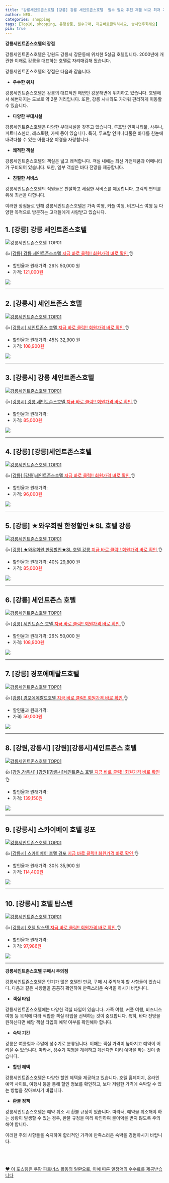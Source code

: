 ```yaml
---
title: "강릉세인트존스호텔 [강릉] 강릉 세인트존스호텔  필수 필요 추천 제품 비교 최저 가격 비교 장점 구매 후기 구매평"
author: NEO.
categories: shopping
tags: [Top10, shopping, 유행상품, 필수구매, 지금바로클릭하세요, 놓치면후회해요]
pin: true
---
```

**강릉세인트존스호텔의 장점**

강릉세인트존스호텔은 강원도 강릉시 강문동에 위치한 5성급 호텔입니다. 2000년에 개관한 이래로 강릉을 대표하는 호텔로 자리매김해 왔습니다.

강릉세인트존스호텔의 장점은 다음과 같습니다.

* **우수한 위치**

강릉세인트존스호텔은 강릉의 대표적인 해변인 강문해변에 위치하고 있습니다. 호텔에서 해변까지는 도보로 약 2분 거리입니다. 또한, 강릉 시내와도 가까워 편리하게 이동할 수 있습니다.

* **다양한 부대시설**

강릉세인트존스호텔은 다양한 부대시설을 갖추고 있습니다. 루프탑 인피니티풀, 사우나, 피트니스센터, 레스토랑, 카페 등이 있습니다. 특히, 루프탑 인피니티풀은 바다를 한눈에 내려다볼 수 있는 아름다운 야경을 자랑합니다.

* **쾌적한 객실**

강릉세인트존스호텔의 객실은 넓고 쾌적합니다. 객실 내에는 최신 가전제품과 어메니티가 구비되어 있습니다. 또한, 일부 객실은 바다 전망을 제공합니다.

* **친절한 서비스**

강릉세인트존스호텔의 직원들은 친절하고 세심한 서비스를 제공합니다. 고객의 편의를 위해 최선을 다합니다.

이러한 장점들로 인해 강릉세인트존스호텔은 가족 여행, 커플 여행, 비즈니스 여행 등 다양한 목적으로 방문하는 고객들에게 사랑받고 있습니다.

   

## 1. [강릉] 강릉 세인트존스호텔 

![강릉세인트존스호텔 TOP01](https://thumbnail9.coupangcdn.com/thumbnails/remote/490x490ex/image/travel_reactor/travelSeller/hotel/A00155910/2b508b16-2cc0-44bf-b185-cf36b3129b65.JPG)


👍 [[강릉] 강릉 세인트존스호텔  <font color=red> 지금 바로 클릭!! 회원가격 바로 확인 </font> ](https://link.coupang.com/re/AFFTDP?lptag=AF3617701&subid=GithubCoopas&pageKey=77802093&traceid=V0-153&itemId=None&vendorItemId=None) 👌 


- 할인율과 원래가격: 26%  50,000   원
- 가격: <span style='color:red'>121,000원</span>

[![](/discount_price.png)](https://link.coupang.com/re/AFFTDP?lptag=AF3617701&subid=GithubCoopas&pageKey=77802093&traceid=V0-153&itemId=None&vendorItemId=None)

---


   

## 2. [강릉시] 세인트존스 호텔

[![강릉세인트존스호텔 TOP01](https://thumbnail9.coupangcdn.com/thumbnails/remote/490x490ex/image/travel_reactor/travelConnect/hotel/C00242129/51054f65-4606-42d2-b610-cc0675118d59.jpg)](https://link.coupang.com/re/AFFTDP?lptag=AF3617701&subid=GithubCoopas&pageKey=10000000027006&traceid=V0-153&itemId=None&vendorItemId=None)


👍 [[강릉시] 세인트존스 호텔 <font color=red> 지금 바로 클릭!! 회원가격 바로 확인 </font> ](https://link.coupang.com/re/AFFTDP?lptag=AF3617701&subid=GithubCoopas&pageKey=10000000027006&traceid=V0-153&itemId=None&vendorItemId=None) 👌 


- 할인율과 원래가격: 45%  32,900   원
- 가격: <span style='color:red'>108,900원</span>

[![](/discount_price.png)](https://link.coupang.com/re/AFFTDP?lptag=AF3617701&subid=GithubCoopas&pageKey=10000000027006&traceid=V0-153&itemId=None&vendorItemId=None)

---


   

## 3. [강릉시] 강릉 세인트존스호텔

[![강릉세인트존스호텔 TOP01](https://thumbnail8.coupangcdn.com/thumbnails/remote/490x490ex/image/travel_reactor/travelConnect/hotel/A00935655/1e3d20ae-9152-46d7-a5a3-273e14b24302.jpg)](https://link.coupang.com/re/AFFTDP?lptag=AF3617701&subid=GithubCoopas&pageKey=10000002654392&traceid=V0-153&itemId=None&vendorItemId=None)


👍 [[강릉시] 강릉 세인트존스호텔 <font color=red> 지금 바로 클릭!! 회원가격 바로 확인 </font> ](https://link.coupang.com/re/AFFTDP?lptag=AF3617701&subid=GithubCoopas&pageKey=10000002654392&traceid=V0-153&itemId=None&vendorItemId=None) 👌 


- 할인율과 원래가격: 
- 가격: <span style='color:red'>85,000원</span>

[![](/discount_price.png)](https://link.coupang.com/re/AFFTDP?lptag=AF3617701&subid=GithubCoopas&pageKey=10000002654392&traceid=V0-153&itemId=None&vendorItemId=None)

---


   

## 4. [강릉] [강릉]세인트존스호텔 

[![강릉세인트존스호텔 TOP01](https://thumbnail7.coupangcdn.com/thumbnails/remote/490x490ex/image/travel_reactor/travelSeller/hotel/A00007086/240ed1d3-4811-4c83-9b67-fc88cf974341.jpg)](https://link.coupang.com/re/AFFTDP?lptag=AF3617701&subid=GithubCoopas&pageKey=10000000570032&traceid=V0-153&itemId=None&vendorItemId=None)


👍 [[강릉] [강릉]세인트존스호텔  <font color=red> 지금 바로 클릭!! 회원가격 바로 확인 </font> ](https://link.coupang.com/re/AFFTDP?lptag=AF3617701&subid=GithubCoopas&pageKey=10000000570032&traceid=V0-153&itemId=None&vendorItemId=None) 👌 


- 할인율과 원래가격: 
- 가격: <span style='color:red'>96,000원</span>

[![](/discount_price.png)](https://link.coupang.com/re/AFFTDP?lptag=AF3617701&subid=GithubCoopas&pageKey=10000000570032&traceid=V0-153&itemId=None&vendorItemId=None)

---


   

## 5. [강릉] ★와우회원 한정할인★SL 호텔 강릉

[![강릉세인트존스호텔 TOP01](https://thumbnail8.coupangcdn.com/thumbnails/remote/490x490ex/image/travel_reactor/travelSeller/hotel/A00581546/f7b4c437-6110-4a1b-98f3-5352567a79b6.jpg)](https://link.coupang.com/re/AFFTDP?lptag=AF3617701&subid=GithubCoopas&pageKey=10000000634463&traceid=V0-153&itemId=None&vendorItemId=None)


👍 [[강릉] ★와우회원 한정할인★SL 호텔 강릉 <font color=red> 지금 바로 클릭!! 회원가격 바로 확인 </font> ](https://link.coupang.com/re/AFFTDP?lptag=AF3617701&subid=GithubCoopas&pageKey=10000000634463&traceid=V0-153&itemId=None&vendorItemId=None) 👌 


- 할인율과 원래가격: 40%  29,800   원
- 가격: <span style='color:red'>85,000원</span>

[![](/discount_price.png)](https://link.coupang.com/re/AFFTDP?lptag=AF3617701&subid=GithubCoopas&pageKey=10000000634463&traceid=V0-153&itemId=None&vendorItemId=None)

---


   

## 6. [강릉] 세인트존스 호텔

[![강릉세인트존스호텔 TOP01](https://thumbnail6.coupangcdn.com/thumbnails/remote/490x490ex/image/travel_reactor/travelConnect/hotel/C00924717/353fb507-b640-4ec1-a81a-cffb81eff9b2.jpg)](https://link.coupang.com/re/AFFTDP?lptag=AF3617701&subid=GithubCoopas&pageKey=10000002085842&traceid=V0-153&itemId=None&vendorItemId=None)


👍 [[강릉] 세인트존스 호텔 <font color=red> 지금 바로 클릭!! 회원가격 바로 확인 </font> ](https://link.coupang.com/re/AFFTDP?lptag=AF3617701&subid=GithubCoopas&pageKey=10000002085842&traceid=V0-153&itemId=None&vendorItemId=None) 👌 


- 할인율과 원래가격: 26%  50,000   원
- 가격: <span style='color:red'>108,900원</span>

[![](/discount_price.png)](https://link.coupang.com/re/AFFTDP?lptag=AF3617701&subid=GithubCoopas&pageKey=10000002085842&traceid=V0-153&itemId=None&vendorItemId=None)

---


   

## 7. [강릉] 경포에메랄드호텔

[![강릉세인트존스호텔 TOP01](https://thumbnail6.coupangcdn.com/thumbnails/remote/490x490ex/image/travel_reactor/travelSeller/hotel/A00835217/26d6474b-59f3-4840-897f-75b30b6d60d6.jpg)](https://link.coupang.com/re/AFFTDP?lptag=AF3617701&subid=GithubCoopas&pageKey=10000000921522&traceid=V0-153&itemId=None&vendorItemId=None)


👍 [[강릉] 경포에메랄드호텔 <font color=red> 지금 바로 클릭!! 회원가격 바로 확인 </font> ](https://link.coupang.com/re/AFFTDP?lptag=AF3617701&subid=GithubCoopas&pageKey=10000000921522&traceid=V0-153&itemId=None&vendorItemId=None) 👌 


- 할인율과 원래가격: 
- 가격: <span style='color:red'>50,000원</span>

[![](/discount_price.png)](https://link.coupang.com/re/AFFTDP?lptag=AF3617701&subid=GithubCoopas&pageKey=10000000921522&traceid=V0-153&itemId=None&vendorItemId=None)

---


   

## 8. [강원,강릉시] [강원][강릉시]세인트존스 호텔

[![강릉세인트존스호텔 TOP01](https://thumbnail8.coupangcdn.com/thumbnails/remote/490x490ex/image/travel_reactor/travelConnect/hotel/A00246702/f00cfdbe-1145-4157-82fd-0493b9095b54.jpg)](https://link.coupang.com/re/AFFTDP?lptag=AF3617701&subid=GithubCoopas&pageKey=10000002602069&traceid=V0-153&itemId=None&vendorItemId=None)


👍 [[강원,강릉시] [강원][강릉시]세인트존스 호텔 <font color=red> 지금 바로 클릭!! 회원가격 바로 확인 </font> ](https://link.coupang.com/re/AFFTDP?lptag=AF3617701&subid=GithubCoopas&pageKey=10000002602069&traceid=V0-153&itemId=None&vendorItemId=None) 👌 


- 할인율과 원래가격: 
- 가격: <span style='color:red'>139,150원</span>

[![](/discount_price.png)](https://link.coupang.com/re/AFFTDP?lptag=AF3617701&subid=GithubCoopas&pageKey=10000002602069&traceid=V0-153&itemId=None&vendorItemId=None)

---


   

## 9. [강릉시] 스카이베이 호텔 경포

[![강릉세인트존스호텔 TOP01](https://thumbnail7.coupangcdn.com/thumbnails/remote/490x490ex/image/travel_reactor/travelConnect/hotel/C00242129/fc31078d-f028-4d5f-bde8-93eb355bbaf9.jpg)](https://link.coupang.com/re/AFFTDP?lptag=AF3617701&subid=GithubCoopas&pageKey=10000000025769&traceid=V0-153&itemId=None&vendorItemId=None)


👍 [[강릉시] 스카이베이 호텔 경포 <font color=red> 지금 바로 클릭!! 회원가격 바로 확인 </font> ](https://link.coupang.com/re/AFFTDP?lptag=AF3617701&subid=GithubCoopas&pageKey=10000000025769&traceid=V0-153&itemId=None&vendorItemId=None) 👌 


- 할인율과 원래가격: 30%  35,900   원
- 가격: <span style='color:red'>114,400원</span>

[![](/discount_price.png)](https://link.coupang.com/re/AFFTDP?lptag=AF3617701&subid=GithubCoopas&pageKey=10000000025769&traceid=V0-153&itemId=None&vendorItemId=None)

---


   

## 10. [강릉시] 호텔 탑스텐

[![강릉세인트존스호텔 TOP01](https://thumbnail9.coupangcdn.com/thumbnails/remote/490x490ex/image/travel_reactor/travelConnect/hotel/C00242129/99fc4735-a964-4d2f-a028-3a828a76acde.jpg)](https://link.coupang.com/re/AFFTDP?lptag=AF3617701&subid=GithubCoopas&pageKey=10000000024229&traceid=V0-153&itemId=None&vendorItemId=None)


👍 [[강릉시] 호텔 탑스텐 <font color=red> 지금 바로 클릭!! 회원가격 바로 확인 </font> ](https://link.coupang.com/re/AFFTDP?lptag=AF3617701&subid=GithubCoopas&pageKey=10000000024229&traceid=V0-153&itemId=None&vendorItemId=None) 👌 


- 할인율과 원래가격: 
- 가격: <span style='color:red'>97,986원</span>

[![](/discount_price.png)](https://link.coupang.com/re/AFFTDP?lptag=AF3617701&subid=GithubCoopas&pageKey=10000000024229&traceid=V0-153&itemId=None&vendorItemId=None)

---
**강릉세인트존스호텔 구매시 주의점**

강릉세인트존스호텔은 인기가 많은 호텔인 만큼, 구매 시 주의해야 할 사항들이 있습니다. 다음과 같은 사항들을 꼼꼼히 확인하여 만족스러운 숙박을 하시기 바랍니다.

* **객실 타입**

강릉세인트존스호텔에는 다양한 객실 타입이 있습니다. 가족 여행, 커플 여행, 비즈니스 여행 등 목적에 따라 적합한 객실 타입을 선택하는 것이 중요합니다. 특히, 바다 전망을 원하신다면 해당 객실 타입의 예약 여부를 확인해야 합니다.

* **숙박 기간**

강릉은 여름철과 주말에 성수기로 분류됩니다. 이때는 객실 가격이 높아지고 예약이 어려울 수 있습니다. 따라서, 성수기 여행을 계획하고 계신다면 미리 예약을 하는 것이 좋습니다.

* **할인 혜택**

강릉세인트존스호텔은 다양한 할인 혜택을 제공하고 있습니다. 호텔 홈페이지, 온라인 예약 사이트, 여행사 등을 통해 할인 정보를 확인하고, 보다 저렴한 가격에 숙박할 수 있는 방법을 찾아보시기 바랍니다.

* **환불 정책**

강릉세인트존스호텔은 예약 취소 시 환불 규정이 있습니다. 따라서, 예약을 취소해야 하는 상황이 발생할 수 있는 경우, 환불 규정을 미리 확인하여 불이익을 받지 않도록 주의해야 합니다.

이러한 주의 사항들을 숙지하여 합리적인 가격에 만족스러운 숙박을 경험하시기 바랍니다.<br><br><br><br><br> [ ❤  이 포스팅은 쿠팡 파트너스 활동의 일환으로, 이에 따른 일정액의 수수료를 제공받습니다](https://link.coupang.com/a/bcEFyh)
